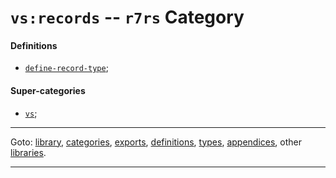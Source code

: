 

<a id='category__r7rs__vs_3a_records'></a>

# `vs:records` -- `r7rs` Category


<a id='category__r7rs__vs_3a_records__definitions'></a>

#### Definitions

 * [`define-record-type`](../../r7rs/definitions/define-record-type.md#definition__r7rs__define-record-type);


<a id='category__r7rs__vs_3a_records__super-categories'></a>

#### Super-categories

 * [`vs`](../../r7rs/categories/vs.md#category__r7rs__vs);

----

Goto: [library](../../r7rs/_index.md#library__r7rs), [categories](../../r7rs/categories/_index.md#toc__r7rs__categories), [exports](../../r7rs/exports/_index.md#toc__r7rs__exports), [definitions](../../r7rs/definitions/_index.md#toc__r7rs__definitions), [types](../../r7rs/types/_index.md#toc__r7rs__types), [appendices](../../r7rs/appendices/_index.md#toc__r7rs__appendices), other [libraries](../../_libraries.md#toc__libraries).

----

